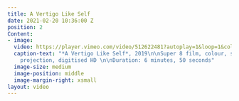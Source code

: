 ```yaml
---
title: A Vertigo Like Self
date: 2021-02-20 10:36:00 Z
position: 2
Content:
- image: 
  video: https://player.vimeo.com/video/512622481?autoplay=1&loop=1&color=fff
  caption-text: "*A Vertigo Like Self*, 2019\n\nSuper 8 film, colour, silent\n\nFor
    projection, digitised HD \n\nDuration: 6 minutes, 50 seconds"
  image-size: medium
  image-position: middle
  image-margin-right: xsmall
layout: video
---
```


